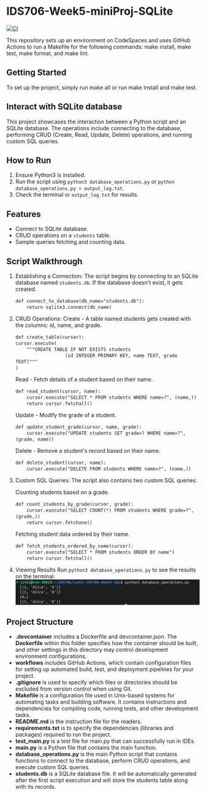 # IDS706-Week5-miniProj-SQLite
[![CI](https://github.com/Jingzhi-cyber/jz422-IDS706-Week5-SQL/actions/workflows/cicd.yml/badge.svg)](https://github.com/Jingzhi-cyber/jz422-IDS706-Week5-SQL/actions/workflows/cicd.yml)

This repository sets up an environment on CodeSpaces and uses GitHub Actions to run a Makefile for the following commands: make install, make test, make format, and make lint.

## Getting Started
To set up the project, simply run make all or run make install and make test.

## Interact with SQLite database
This project showcases the interaction between a Python script and an SQLite database. The operations include connecting to the database, performing CRUD (Create, Read, Update, Delete) operations, and running custom SQL queries.

## How to Run
1. Ensure Python3 is installed.
2. Run the script using `python3 database_operations.py` or `python database_operations.py > output_log.txt`.
3. Check the terminal or `output_log.txt` for results.

## Features
- Connect to SQLite database.
- CRUD operations on a `students` table.
- Sample queries fetching and counting data.

## Script Walkthrough
1. Establishing a Connection:
    The script begins by connecting to an SQLite database named `students.db`. If the database doesn't exist, it gets created.
    ```
    def connect_to_database(db_name="students.db"):
        return sqlite3.connect(db_name)
    ```

2. CRUD Operations:
    Create - A table named students gets created with the columns: id, name, and grade.
    ```
    def create_table(cursor):
    cursor.execute(
        """CREATE TABLE IF NOT EXISTS students
                      (id INTEGER PRIMARY KEY, name TEXT, grade TEXT)"""
    )
    ```    
    Read - Fetch details of a student based on their name.
    ```
    def read_student(cursor, name):
        cursor.execute("SELECT * FROM students WHERE name=?", (name,))
        return cursor.fetchall()
    ```
    Update - Modify the grade of a student.
    ```
    def update_student_grade(cursor, name, grade):
        cursor.execute("UPDATE students SET grade=? WHERE name=?", (grade, name))
    ```
    Delete - Remove a student's record based on their name.
    ```
    def delete_student(cursor, name):
        cursor.execute("DELETE FROM students WHERE name=?", (name,))
    ```

3. Custom SQL Queries:
    The script also contains two custom SQL queries:

    Counting students based on a grade.
    ```
    def count_students_by_grade(cursor, grade):
        cursor.execute("SELECT COUNT(*) FROM students WHERE grade=?", (grade,))
        return cursor.fetchone()
    ```

    Fetching student data ordered by their name.
    ```
    def fetch_students_ordered_by_name(cursor):
        cursor.execute("SELECT * FROM students ORDER BY name")
        return cursor.fetchall()
    ```
4. Viewing Results
    Run `python3 database_operations.py` to see the results on the terminal:
    ![Alt text](results.png) 


## Project Structure
- **.devcontainer** includes a Dockerfile and devcontainer.json. The **Dockerfile** within this folder specifies how the container should be built, and other settings in this directory may control development environment configurations.
- **workflows** includes GitHub Actions, which contain configuration files for setting up automated build, test, and deployment pipelines for your project.
- **.gitignore** is used to specify which files or directories should be excluded from version control when using Git.
- **Makefile** is a configuration file used in Unix-based systems for automating tasks and building software. It contains instructions and dependencies for compiling code, running tests, and other development tasks.
- **README.md** is the instruction file for the readers.
- **requirements.txt** is to specify the dependencies (libraries and packages) required to run the project.
- **test_main.py** is a test file for main.py that can successfully run in IDEs.
- **main.py** is a Python file that contains the main function.
- **database_operations.py** is the main Python script that contains functions to connect to the database, perform CRUD operations, and execute custom SQL queries.
- **students.db** is a SQLite database file. It will be automatically generated after the first script execution and will store the students table along with its records.